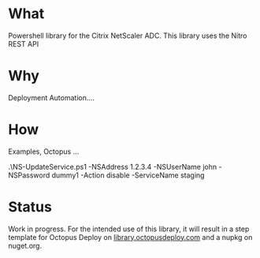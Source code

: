 # What #
Powershell library for the Citrix NetScaler ADC. This library uses the Nitro REST API

# Why #
Deployment Automation....

# How #
Examples, Octopus ...

  .\NS-UpdateService.ps1 -NSAddress 1.2.3.4 -NSUserName john -NSPassword dummy1 -Action disable -ServiceName staging

# Status #
Work in progress. For the intended use of this library, it will result in a step template for Octopus Deploy on [library.octopusdeploy.com](http://library.octopusdeploy.com) and a nupkg on nuget.org.
